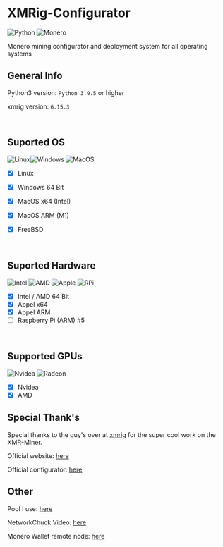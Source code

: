 # XMRig-Configurator
<img src="https://img.shields.io/badge/python-%2314354C.svg?style=for-the-badge&amp;logo=python&amp;logoColor=white" alt="Python"> <img src="https://img.shields.io/badge/monero-FF6600?style=for-the-badge&logo=monero&logoColor=white" alt="Monero">

Monero mining configurator and deployment system for all operating systems

## General Info
Python3 version: ```Python 3.9.5``` or higher

xmrig version: ```6.15.3```

<br>

## Suported OS
<img src="https://img.shields.io/badge/Linux-FCC624?style=for-the-badge&logo=linux&logoColor=black" alt="Linux"><img src="https://img.shields.io/badge/Windows-0078D6?style=for-the-badge&logo=windows&logoColor=white" alt="Windows"> <img src="https://img.shields.io/badge/mac%20os-000000?style=for-the-badge&logo=apple&logoColor=white" alt="MacOS">

- [x] Linux 
- [x] Windows 64 Bit
- [x] MacOS x64 (Intel)
- [x] MacOS ARM (M1)
- [x] FreeBSD


<br>

## Suported Hardware
<img src="https://img.shields.io/badge/Intel-Core_i9_10th-0071C5?style=for-the-badge&logo=intel&logoColor=white" alt="Intel"> <img src="https://img.shields.io/badge/AMD-Ryzen_7_3800X-ED1C24?style=for-the-badge&logo=amd&logoColor=white" alt="AMD"> <img src="https://img.shields.io/badge/Apple-laptop-999999?style=for-the-badge&logo=apple&logoColor=white" alt="Apple"> <img src="https://img.shields.io/badge/Raspberry%20Pi-A22846?style=for-the-badge&logo=Raspberry%20Pi&logoColor=white" alt="RPi">

- [x] Intel / AMD 64 Bit
- [x] Appel x64
- [x] Appel ARM 
- [ ] Raspberry Pi (ARM) #5

<br>

## Supported GPUs
<img src="https://img.shields.io/badge/NVIDIA-GTX1650-76B900?style=for-the-badge&logo=nvidia&logoColor=white" alt="Nvidea"> <img src="https://img.shields.io/badge/AMD-Radeon_RX_5500-ED1C24?style=for-the-badge&logo=amd&logoColor=white" alt="Radeon">

- [x] Nvidea
- [x] AMD 

## Special Thank's

Special thanks to the guy's over at [xmrig](https://github.com/xmrig) for the super cool work on the XMR-Miner.

Official website: [here](https://xmrig.com/) 

Official configurator: [here](https://xmrig.com/wizard)

## Other
Pool I use: [here](https://moneroocean.stream/)

NetworkChuck Video: [here](https://www.youtube.com/watch?v=hHtGN_JzoP8&t=1006s)

Monero Wallet remote node: [here](https://minexmr.com/node)

